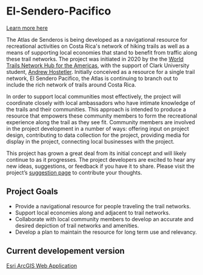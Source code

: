 # El-Sendero-Pacifico

[Learn more here](https://theahostetler.github.io/El-Sendero-Pacifico)

The Atlas de Senderos is being developed as a navigational resource for recreational activities on Costa Rica's network of hiking trails as well as a means of supporting local economies that stand to benefit from traffic along these trail networks. The project was initiated in 2020 by the the <a href = “https://wtn-americas.org/”>World Trails Network Hub for the Americas</a>, with the support of Clark University student, [Andrew Hostetler](https://andrewhostetler.weebly.com). Initially conceived as a resource for a single trail network, El Sendero Pacifico, the Atlas is continuing to branch out to include the rich network of trails around Costa Rica.

In order to support local communities most effectively, the project will coordinate closely with local ambassadors who have intimate knowledge of the trails and their communities. This approach is intended to produce a resource that empowers these community members to form the recreational experience along the trail as they see fit. Community members are involved in the project development in a number of ways:
offering input on project design,
contributing to data collection for the project,
providing media for display in the project,
connecting local businesses with the project.

This project has grown a great deal from its initial concept and will likely continue to as it progresses. The project developers are excited to hear any new ideas, suggestions, or feedback if you have it to share. Please visit the project’s [suggestion page](https://docs.google.com/forms/d/e/1FAIpQLSdwXFRmnYOyU5VAs_JGu8n9lKLLCAZh_6mVQ-HnGVGSmFGxcA/viewform) to contribute your thoughts.

## Project Goals
- Provide a navigational resource for people traveling the trail networks.
- Support local economies along and adjacent to trail networks.
- Collaborate with local community members to develop an accurate and desired depiction of trail networks and amenities.
- Develop a plan to maintain the resource for long term use and relevancy.


## Current developement version
[Esri ArcGIS Web Application](https://clarku.maps.arcgis.com/apps/webappviewer/index.html?id=de32d97744fa4bc6b26ad824c4e0a8f9)
